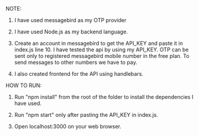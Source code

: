 NOTE:

1. I have used messagebird as my OTP provider

2. I have used Node.js as my backend language.

3. Create an account in messagebird to get the API_KEY and paste it in index.js line 10. I have tested the api by using my API_KEY. OTP can be sent only to registered messagebird mobile number in the free plan. To send messages to other numbers we have to pay.

4. I also created frontend for the API using handlebars.

HOW TO RUN:

1. Run "npm install" from the root of the folder to install the dependencies I have used.

2. Run "npm start" only after pasting the API_KEY in index.js.

3. Open localhost:3000 on your web browser.
